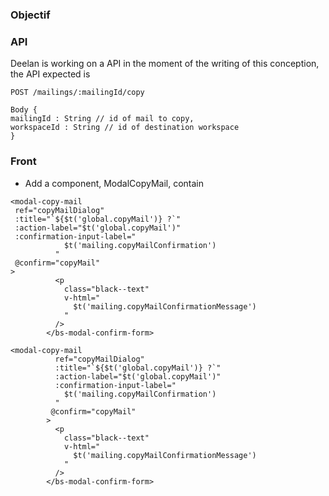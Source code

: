 ### Objectif

### API

Deelan is working on a API in the moment of the writing of this conception, the API expected is

```
POST /mailings/:mailingId/copy

Body {
mailingId : String // id of mail to copy,
workspaceId : String // id of destination workspace
}
```

### Front

- Add a component, ModalCopyMail, contain

```
<modal-copy-mail
 ref="copyMailDialog"
 :title="`${$t('global.copyMail')} ?`"
 :action-label="$t('global.copyMail')"
 :confirmation-input-label="
            $t('mailing.copyMailConfirmation')
          "
 @confirm="copyMail"
>
          <p
            class="black--text"
            v-html="
              $t('mailing.copyMailConfirmationMessage')
            "
          />
        </bs-modal-confirm-form>

```

```
<modal-copy-mail
          ref="copyMailDialog"
          :title="`${$t('global.copyMail')} ?`"
          :action-label="$t('global.copyMail')"
          :confirmation-input-label="
            $t('mailing.copyMailConfirmation')
          "
         @confirm="copyMail"
        >
          <p
            class="black--text"
            v-html="
              $t('mailing.copyMailConfirmationMessage')
            "
          />
        </bs-modal-confirm-form>

```
